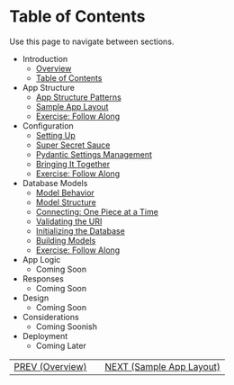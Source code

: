 # Table of Contents

Use this page to navigate between sections.

- Introduction
  - [Overview](/00_Introduction/00_Overview.md)
  - [Table of Contents](/00_Introduction/01_Table_of_Contents.md)
- App Structure
  - [App Structure Patterns](../01_App_Stucture/1.1_Structure_Patterns.md)
  - [Sample App Layout](../01_App_Stucture/1.2_Sample_Layout_Tree.md)
  - [Exercise: Follow Along](../01_App_Stucture/1.3_Follow_Along.md)
- Configuration
  - [Setting Up](../02_Configuration/2.1_Setting_Up.md)
  - [Super Secret Sauce](../02_Configuration/2.2_Super_Secrets.md)
  - [Pydantic Settings Management](../02_Configuration/2.3_Pydantic_Settings_Management.md)
  - [Bringing It Together](../02_Configuration/2.4_Bringing_It_Together.md)
  - [Exercise: Follow Along](../02_Configuration/2.5_Follow_Along.md)
- Database Models
  - [Model Behavior](../03_Database_Models/3.1_Model_Behavior.md)
  - [Model Structure](../03_Database_Models/3.2_Structuring_Your_Model.md)
  - [Connecting: One Piece at a Time](../03_Database_Models/3.3_Connecting.md)
  - [Validating the URI](../03_Database_Models/3.4_Validating_The_URI.md)
  - [Initializing the Database](../03_Database_Models/3.5_Initializing_Database.md)
  - [Building Models](../03_Database_Models/3.6_Building_Models.md)
  - [Exercise: Follow Along](../03_Database_Models/3.7_Follow_Along.md)
- App Logic
  - Coming Soon
- Responses
  - Coming Soon
- Design
  - Coming Soon
- Considerations
  - Coming Soonish
- Deployment
  - Coming Later

|  |   | |
|:---|---|---:|
|  [PREV (Overview)](00_Overview.md) || [NEXT (Sample App Layout)](../01_App_Stucture/1.1_Structure_Patterns.md)   |